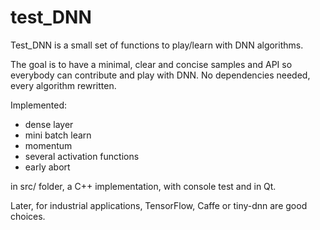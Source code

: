 # test_DNN

Test_DNN is a small set of functions to play/learn with DNN algorithms.

The goal is to have a minimal, clear and concise samples and API so everybody can contribute and play with DNN.
No dependencies needed, every algorithm rewritten. 

Implemented:
- dense layer
- mini batch learn
- momentum
- several activation functions
- early abort

in src/ folder, a C++ implementation, with console test and in Qt.

Later, for industrial applications, TensorFlow, Caffe or tiny-dnn are good choices.